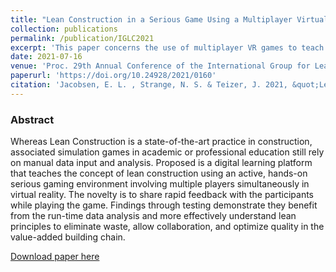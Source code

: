 ```yaml
---
title: "Lean Construction in a Serious Game Using a Multiplayer Virtual Reality Environment"
collection: publications
permalink: /publication/IGLC2021
excerpt: 'This paper concerns the use of multiplayer VR games to teach lean construction principles.'
date: 2021-07-16
venue: 'Proc. 29th Annual Conference of the International Group for Lean Construction (IGLC)'
paperurl: 'https://doi.org/10.24928/2021/0160'
citation: 'Jacobsen, E. L. , Strange, N. S. & Teizer, J. 2021, &quot;Lean Construction in a Serious Game Using a Multiplayer Virtual Reality Environment.&quot; In:, <i>Proc. 29th Annual Conference of the International Group for Lean Construction (IGLC).</i> Lima, Peru, 14-16 Jul 2021. pp. 55-64.'
---
```


### Abstract
Whereas Lean Construction is a state-of-the-art practice in construction, associated simulation games in academic or professional education still rely on manual data input and analysis. Proposed is a digital learning platform that teaches the concept of lean construction using an active, hands-on serious gaming environment involving multiple players simultaneously in virtual reality. The novelty is to share rapid feedback with the participants while playing the game. Findings through testing demonstrate they benefit from the run-time data analysis and more effectively understand lean principles to eliminate waste, allow collaboration, and optimize quality in the value-added building chain.

[Download paper here](https://doi.org/10.24928/2021/0160)

